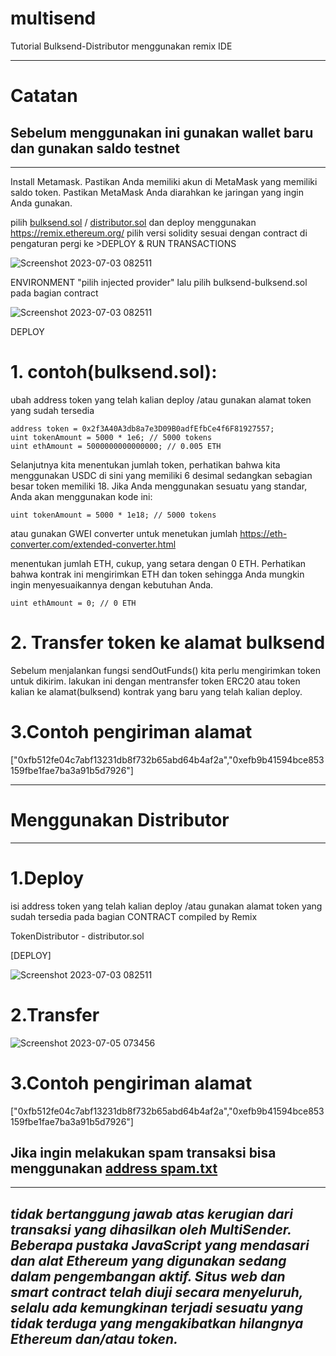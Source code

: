 # multisend

Tutorial Bulksend-Distributor menggunakan remix IDE

-----------------------------------------------------------------------------------------------------
# Catatan
Sebelum menggunakan ini gunakan wallet baru dan gunakan saldo testnet
-----------------------------------------------------------------------------------------------------
-----------------------------------------------------------------------------------------------------
Install Metamask.
Pastikan Anda memiliki akun di MetaMask yang memiliki saldo token.
Pastikan MetaMask Anda diarahkan ke jaringan yang ingin Anda gunakan.

pilih [bulksend.sol](https://github.com/naufalprtm/multisend/blob/main/bulksend.sol) / [distributor.sol](https://github.com/naufalprtm/multisend/blob/main/distributor.sol) dan deploy menggunakan https://remix.ethereum.org/
pilih versi solidity sesuai dengan contract di pengaturan
pergi ke >DEPLOY & RUN TRANSACTIONS

![Screenshot 2023-07-03 082511](https://github.com/naufalprtm/multisend/assets/103091329/53c91705-a3d7-4210-8310-1f09e2b97139)



ENVIRONMENT  "pilih injected provider"
lalu pilih bulksend-bulksend.sol pada bagian contract

![Screenshot 2023-07-03 082511](https://github.com/naufalprtm/multisend/assets/103091329/8555a6d7-dc6d-4672-aa80-47dcc2bb2897)

DEPLOY

# 1. contoh(bulksend.sol):
ubah address token yang telah kalian deploy /atau gunakan alamat token yang sudah tersedia

   
    address token = 0x2f3A40A3db8a7e3D09B0adfEfbCe4f6F81927557;
    uint tokenAmount = 5000 * 1e6; // 5000 tokens
    uint ethAmount = 5000000000000000; // 0.005 ETH
    
Selanjutnya kita menentukan jumlah token, perhatikan bahwa kita menggunakan USDC di sini yang memiliki 6 desimal sedangkan sebagian besar token memiliki 18. Jika Anda menggunakan sesuatu yang standar, Anda akan menggunakan kode ini:


    uint tokenAmount = 5000 * 1e18; // 5000 tokens

atau gunakan GWEI converter untuk menetukan jumlah
https://eth-converter.com/extended-converter.html

menentukan jumlah ETH, cukup, yang setara dengan 0 ETH. Perhatikan bahwa kontrak ini mengirimkan ETH dan token sehingga Anda mungkin ingin menyesuaikannya dengan kebutuhan Anda.

    uint ethAmount = 0; // 0 ETH

# 2. Transfer token ke alamat bulksend

Sebelum menjalankan fungsi sendOutFunds() kita perlu mengirimkan token untuk dikirim. lakukan ini dengan mentransfer token ERC20 atau token kalian ke alamat(bulksend) kontrak yang baru yang telah kalian deploy.

# 3.Contoh pengiriman alamat

["0xfb512fe04c7abf13231db8f732b65abd64b4af2a","0xefb9b41594bce853159fbe1fae7ba3a91b5d7926"]

-----------------------------------------------------------------------------------------------------
# Menggunakan Distributor
-----------------------------------------------------------------------------------------------------
# 1.Deploy
isi address token yang telah kalian deploy /atau gunakan alamat token yang sudah tersedia
pada bagian CONTRACT compiled by Remix

TokenDistributor - distributor.sol

 [DEPLOY] 


![Screenshot 2023-07-03 082511](https://github.com/naufalprtm/multisend/assets/103091329/9f16c485-457f-4eb9-b939-edeb732529e0)

# 2.Transfer

![Screenshot 2023-07-05 073456](https://github.com/naufalprtm/multisend/assets/103091329/87af1d01-4f27-49a1-aa3a-4240a9567c77)


# 3.Contoh pengiriman alamat

["0xfb512fe04c7abf13231db8f732b65abd64b4af2a","0xefb9b41594bce853159fbe1fae7ba3a91b5d7926"]



Jika ingin melakukan spam transaksi bisa menggunakan [address spam.txt](https://github.com/naufalprtm/multisend/blob/main/batch%20addres.txt)
-----------------------------------------------------------------------------------------------------



-----------------------------------------------------------------------------------------------------
*tidak bertanggung jawab atas kerugian dari transaksi yang dihasilkan oleh MultiSender. Beberapa pustaka JavaScript yang mendasari dan alat Ethereum yang digunakan sedang dalam pengembangan aktif. Situs web dan smart contract telah diuji secara menyeluruh, selalu ada kemungkinan terjadi sesuatu yang tidak terduga yang mengakibatkan hilangnya Ethereum dan/atau token.*
-----------------------------------------------------------------------------------------------------
